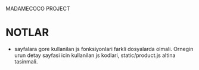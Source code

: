 MADAMECOCO PROJECT

# NOTLAR

- sayfalara gore kullanilan js fonksiyonlari farkli dosyalarda olmali. Ornegin urun detay sayfasi icin kullanilan js kodlari, static/product.js altina tasinmali.
